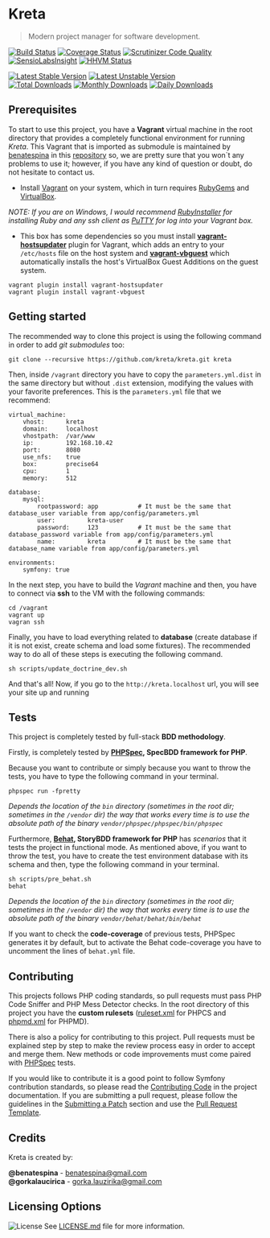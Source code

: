 # Kreta
> Modern project manager for software development.

[![Build Status](https://travis-ci.org/kreta-io/kreta.svg?branch=master)](https://travis-ci.org/kreta-io/kreta)
[![Coverage Status](https://img.shields.io/coveralls/kreta-io/kreta.svg)](https://coveralls.io/r/kreta-io/kreta)
[![Scrutinizer Code Quality](https://scrutinizer-ci.com/g/kreta-io/kreta/badges/quality-score.png?b=master)](https://scrutinizer-ci.com/g/kreta-io/kreta/?branch=master)
[![SensioLabsInsight](https://insight.sensiolabs.com/projects/c744caca-06bb-4b7f-9e0d-96282f4e8469/mini.png)](https://insight.sensiolabs.com/projects/c744caca-06bb-4b7f-9e0d-96282f4e8469)
[![HHVM Status](http://hhvm.h4cc.de/badge/kreta-io/kreta.svg)](http://hhvm.h4cc.de/package/kreta-io/kreta)

[![Latest Stable Version](https://poser.pugx.org/kreta-io/kreta/v/stable.svg)](https://packagist.org/packages/kreta-io/kreta)
[![Latest Unstable Version](https://poser.pugx.org/kreta-io/kreta/v/unstable.svg)](https://packagist.org/packages/kreta-io/kreta)
&nbsp;&nbsp;&nbsp;&nbsp;&nbsp;&nbsp;&nbsp;&nbsp;&nbsp;&nbsp;
[![Total Downloads](https://poser.pugx.org/kreta-io/kreta/downloads.svg)](https://packagist.org/packages/kreta-io/kreta)
[![Monthly Downloads](https://poser.pugx.org/kreta-io/kreta/d/monthly.png)](https://packagist.org/packages/kreta-io/kreta)
[![Daily Downloads](https://poser.pugx.org/kreta-io/kreta/d/daily.png)](https://packagist.org/packages/kreta-io/kreta)


Prerequisites
-------------
To start to use this project, you have a **Vagrant** virtual machine in the root directory that provides a completely
functional environment for running *Kreta*. This Vagrant that is imported as submodule is maintained by
[benatespina](mailto:benatespina@gmail.com) in this [repository](https://github.com/benatespina/default-vagrant) so, we are pretty sure that you won`t any problems to use it; however, if you have any kind of question or doubt, do not
hesitate to contact us.

* Install [Vagrant](http://docs.vagrantup.com/v2/installation/index.html) on your system, which in turn requires
[RubyGems](https://rubygems.org/pages/download) and [VirtualBox](https://www.virtualbox.org/wiki/Downloads).

*NOTE: If you are on Windows, I would recommend [RubyInstaller](http://rubyinstaller.org/) for installing Ruby and any
ssh client as [PuTTY](http://www.chiark.greenend.org.uk/~sgtatham/putty/download.html) for log into your Vagrant box.*

* This box has some dependencies so you must install
**[vagrant-hostsupdater](https://github.com/cogitatio/vagrant-hostsupdater)** plugin for Vagrant, which adds an entry
to your `/etc/hosts` file on the host system and **[vagrant-vbguest](https://github.com/dotless-de/vagrant-vbguest)**
 which automatically installs the host's VirtualBox Guest Additions on the guest system.
```
vagrant plugin install vagrant-hostsupdater
vagrant plugin install vagrant-vbguest
```

Getting started
---------------

The recommended way to clone this project is using the following command in order to add *git submodules* too:

    git clone --recursive https://github.com/kreta/kreta.git kreta

Then, inside `/vagrant` directory you have to copy the `parameters.yml.dist` in the same directory but without
`.dist` extension, modifying the values with your favorite preferences. This is the `parameters.yml` file that we recommend:

```
virtual_machine:
    vhost:      kreta
    domain:     localhost
    vhostpath:  /var/www
    ip:         192.168.10.42
    port:       8080
    use_nfs:    true
    box:        precise64
    cpu:        1
    memory:     512

database:
    mysql:
        rootpassword: app           # It must be the same that database_user variable from app/config/parameters.yml
        user:         kreta-user
        password:     123           # It must be the same that database_password variable from app/config/parameters.yml
        name:         kreta         # It must be the same that database_name variable from app/config/parameters.yml

environments:
    symfony: true
```

In the next step, you have to build the *Vagrant* machine and then, you have to connect via **ssh** to the VM with the
following commands:

    cd /vagrant
    vagrant up
    vagran ssh

Finally, you have to load everything related to **database** (create database if it is not exist, create schema and load some
fixtures). The recommended way to do all of these steps is executing the following command.

    sh scripts/update_doctrine_dev.sh

And that's all! Now, if you go to the `http://kreta.localhost` url, you will see your site up and running

Tests
-----
This project is completely tested by full-stack **BDD methodology**.

Firstly, is completely tested by **[PHPSpec][1], SpecBDD framework for PHP**.

Because you want to contribute or simply because you want to throw the tests, you have to type the following command
in your terminal.

    phpspec run -fpretty

*Depends the location of the `bin` directory (sometimes in the root dir; sometimes in the `/vendor` dir) the way that
works every time is to use the absolute path of the binary `vendor/phpspec/phpspec/bin/phpspec`*

Furthermore, **[Behat][5], StoryBDD framework for PHP** has *scenarios* that it tests the project in functional mode.
As mentioned above, if you want to throw the test, you have to create the test environment database with its schema and then,
type the following command in your terminal.

    sh scripts/pre_behat.sh
    behat

*Depends the location of the `bin` directory (sometimes in the root dir; sometimes in the `/vendor` dir) the way that
works every time is to use the absolute path of the binary `vendor/behat/behat/bin/behat`*

If you want to check the **code-coverage** of previous tests, PHPSpec generates it by default, but to activate the Behat code-coverage
you have to uncomment the lines of `behat.yml` file.

Contributing
------------

This projects follows PHP coding standards, so pull requests must pass PHP Code Sniffer and PHP Mess Detector
checks. In the root directory of this project you have the **custom rulesets** ([ruleset.xml]() for PHPCS and
[phpmd.xml]() for PHPMD).

There is also a policy for contributing to this project. Pull requests must
be explained step by step to make the review process easy in order to
accept and merge them. New methods or code improvements must come paired with [PHPSpec][1] tests.

If you would like to contribute it is a good point to follow Symfony contribution standards,
so please read the [Contributing Code][2] in the project
documentation. If you are submitting a pull request, please follow the guidelines
in the [Submitting a Patch][3] section and use the [Pull Request Template][4].

[1]: http://www.phpspec.net/
[2]: http://symfony.com/doc/current/contributing/code/index.html
[3]: http://symfony.com/doc/current/contributing/code/patches.html#check-list
[4]: http://symfony.com/doc/current/contributing/code/patches.html#make-a-pull-request
[5]: http://behat.org

Credits
-------
Kreta is created by:
>
**@benatespina** - [benatespina@gmail.com](mailto:benatespina@gmail.com)<br/>
**@gorkalaucirica** - [gorka.lauzirika@gmail.com](mailto:gorka.lauzirika@gmail.com)

Licensing Options
-----------------
![License](https://poser.pugx.org/kreta-io/kreta/license.svg) See [LICENSE.md](https://github.com/kreta-io/kreta/blob/master/LICENSE.md) file for more information.
